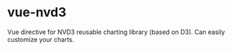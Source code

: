 # vue-nvd3
Vue directive for NVD3 reusable charting library (based on D3). Can easily customize your charts.
